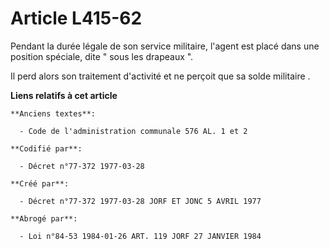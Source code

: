 # Article L415-62

Pendant la durée légale de son service militaire, l'agent est placé dans une position spéciale, dite " sous les drapeaux ". 

Il perd alors son traitement d'activité et ne perçoit que sa solde militaire   .

**Liens relatifs à cet article**

	**Anciens textes**:

	  - Code de l'administration communale 576 AL. 1 et 2

	**Codifié par**:

	  - Décret n°77-372 1977-03-28

	**Créé par**:

	  - Décret n°77-372 1977-03-28 JORF ET JONC 5 AVRIL 1977

	**Abrogé par**:

	  - Loi n°84-53 1984-01-26 ART. 119 JORF 27 JANVIER 1984
